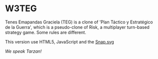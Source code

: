 # W3TEG

Tenes Emapandas Graciela (TEG) is a clone of 'Plan Táctico y Estratégico de la Guerra', which is a pseudo-clone of Risk, a multiplayer turn-based strategy game. Some rules are different.

This version use HTML5, JavaScript and the [Snap.svg](http://snapsvg.io)



*We speak Tarzan!*
